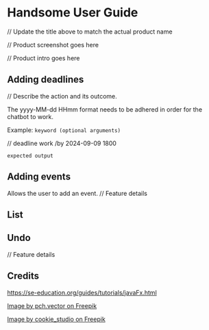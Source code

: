 # Handsome User Guide

// Update the title above to match the actual product name

// Product screenshot goes here

// Product intro goes here

## Adding deadlines

// Describe the action and its outcome.

The yyyy-MM-dd HHmm format needs to be adhered in order for the chatbot to work.

Example: `keyword (optional arguments)`

// deadline work /by 2024-09-09 1800

```
expected output
```

## Adding events

Allows the user to add an event.
// Feature details

## List


## Undo

// Feature details

## Credits
https://se-education.org/guides/tutorials/javaFx.html

<a href="https://www.freepik.com/free-photo/pensive-focused-student-guy-with-folded-arms_6882488.htm#fromView=search&page=1&position=42&uuid=a5ec7d86-c5e4-4fea-9e16-10a7c0a9caff">Image by pch.vector on Freepik</a>

<a href="https://www.freepik.com/free-photo/surprised-impressed-handsome-guy-standing-profile-with-dropped-jaw-intrigued-look-pointing-looking-left-astonished-speechless-white-wall_9987347.htm#fromView=search&page=1&position=1&uuid=3e5ae9c3-9976-423d-b9cb-faa59ab806ac">Image by cookie_studio on Freepik</a>
